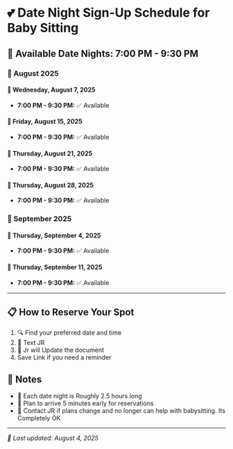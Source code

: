 # 💕 Date Night Sign-Up Schedule for Baby Sitting

## 🌙 Available Date Nights: 7:00 PM - 9:30 PM

### 📆 August 2025

#### 💝 Wednesday, August 7, 2025
- **7:00 PM - 9:30 PM:** ✅ Available

#### 💝 Friday, August 15, 2025
- **7:00 PM - 9:30 PM:** ✅ Available

#### 💝 Thursday, August 21, 2025
- **7:00 PM - 9:30 PM:** ✅ Available

#### 💝 Thursday, August 28, 2025
- **7:00 PM - 9:30 PM:** ✅ Available

### 📆 September 2025

#### 💝 Thursday, September 4, 2025
- **7:00 PM - 9:30 PM:** ✅ Available

#### 💝 Thursday, September 11, 2025
- **7:00 PM - 9:30 PM:** ✅ Available

---

## 📋 How to Reserve Your Spot

1. 🔍 Find your preferred date and time
2. 📲 Text JR
3. 💾 Jr will Update the document
4. Save Link if you need a reminder


## 📌 Notes
- 💑 Each date night is Roughly 2.5 hours long
- 🌟 Plan to arrive 5 minutes early for reservations
- 📱 Contact JR if plans change and no longer can help with babysitting. Its Completely OK 

---

*🔄 Last updated: August 4, 2025*
